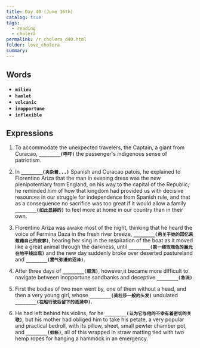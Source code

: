 ```yaml
---
title: Day 40 (June 16th)
catalog: true
tags: 
  - reading
  - cholera
permalink: /r_cholera_d40.html
folder: love_cholera
summary: 
---
```


## Words

-   <b data-toggle="tooltip" data-original-title="{{site.data.glossary.milieu}}">`milieu`</b>
-   <b data-toggle="tooltip" data-original-title="{{site.data.glossary.hamlet}}">`hamlet`</b>
-   <b data-toggle="tooltip" data-original-title="{{site.data.glossary.volcanic}}">`volcanic`</b>
-   <b data-toggle="tooltip" data-original-title="{{site.data.glossary.inopportune}}">`inopportune`</b>
-   <b data-toggle="tooltip" data-original-title="{{site.data.glossary.inflexible}}">`inflexible`</b>

## Expressions

1.  To accommodate the unexpected travelers, the Captain, a giant from Curacao, <b data-toggle="tooltip" data-original-title="{{site.data.answers.d0_a}}">`________(呼吁)`</b> the passenger's indigenous sense of patriotism.

2.  In <b data-toggle="tooltip" data-original-title="{{site.data.answers.d0_b}}">`________(夹杂着...)`</b> Spanish and Curacao patois, he explained to Florentino Ariza that the man in evening dress was the new plenipotentiary from England, on his way to the capital of the Republic; he reminded him of how that kingdom had provided us with decisive resources in our struggle for independence from Spanish rule, and that as a consequence no sacrifice was too great if it would allow a family <b data-toggle="tooltip" data-original-title="{{site.data.answers.d0_b2}}">`________(如此显赫的)`</b> to feel more at home in our country than in their own.

3.  Florentino Ariza was awake most of the night, thinking that he heard the voice of Fermina Daza in the fresh river breeze, <b data-toggle="tooltip" data-original-title="{{site.data.answers.d0_c}}">`________(用关于她的回忆来慰藉自己的寂寥)`</b>, hearing her sing in the respiration of the boat as it moved like a great animal through the darkness, until <b data-toggle="tooltip" data-original-title="{{site.data.answers.d0_c2}}">`________(第一缕玫瑰色的晨光在地平线出现)`</b> and the new day suddenly broke over deserted pastureland and <b data-toggle="tooltip" data-original-title="{{site.data.answers.d0_c3}}">`________(雾气弥漫的沼泽)`</b>.

4.  After three days of <b data-toggle="tooltip" data-original-title="{{site.data.answers.d0_d}}">`________(顺流)`</b>, however,it became more difficult to navigate between inopportune sandbanks and deceptive <b data-toggle="tooltip" data-original-title="{{site.data.answers.d0_d2}}">`________(急流)`</b>.

6.  First the bodies of two men went by, one of them without a head, and then a very young girl, whose <b data-toggle="tooltip" data-original-title="{{site.data.answers.d0_f}}">`________(美杜莎一般的头发)`</b> undulated <b data-toggle="tooltip" data-original-title="{{site.data.answers.d0_f2}}">`________(在船行驶后留下的涟漪中)`</b>.

7.  He had left behind his violins, for he <b data-toggle="tooltip" data-original-title="{{site.data.answers.d0_g}}">`________(认为它与他的不幸有着密切的关联)`</b>, but his mother had obliged him to take his petate, a very popular and practical bedroll, with its pillow, sheet, small pewter chamber pot, and <b data-toggle="tooltip" data-original-title="{{site.data.answers.d0_g2}}">`________(蚊帐)`</b>, all of this wrapped in straw matting tied with two hemp ropes for hanging a hammock in an emergency.